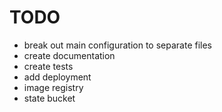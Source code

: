 # TODO

 - break out main configuration to separate files
 - create documentation
 - create tests
 - add deployment
 - image registry
 - state bucket
